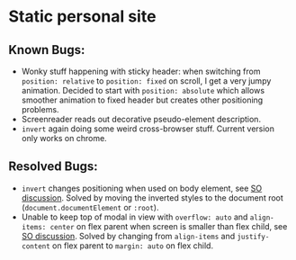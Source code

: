 # Static personal site

## Known Bugs:
- Wonky stuff happening with sticky header: when switching from `position: relative` to `position: fixed` on scroll, I get a very jumpy animation. Decided to start with `position: absolute` which allows smoother animation to fixed header but creates other positioning problems.
- Screenreader reads out decorative pseudo-element description. 
- `invert` again doing some weird cross-browser stuff. Current version only works on chrome.

## Resolved Bugs:
- `invert` changes positioning when used on body element, see [SO discussion](https://stackoverflow.com/questions/51589185/css-filter-invert-rule-breaking-fixed-position-on-chrome-68). Solved by moving the inverted styles to the document root (`document.documentElement` or `:root`).
- Unable to keep top of modal in view with `overflow: auto` and `align-items: center` on flex parent when screen is smaller than flex child, see [SO discussion](https://stackoverflow.com/questions/33454533/cant-scroll-to-top-of-flex-item-that-is-overflowing-container). Solved by changing from `align-items` and `justify-content` on flex parent to `margin: auto` on flex child.